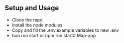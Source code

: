 ## Setup and Usage

- Clone the repo
- Install the node modules
- Copy and fill the .env.example variables to new .env
- bun run start or npm run start# Map-app
